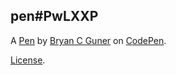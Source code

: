 pen#PwLXXP
----------

A [Pen](https://codepen.io/bgoonz/pen/ExmyOxZ) by [Bryan C Guner](https://codepen.io/bgoonz) on [CodePen](https://codepen.io).

[License](https://codepen.io/bgoonz/pen/ExmyOxZ/license).